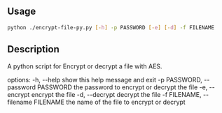 ## Usage
```sh
python ./encrypt-file-py.py [-h] -p PASSWORD [-e] [-d] -f FILENAME
```
## Description
A python script for Encrypt or decrypt a file with AES.

options:
  -h, --help            show this help message and exit
  -p PASSWORD, --password PASSWORD
                        the password to encrypt or decrypt the file
  -e, --encrypt         encrypt the file
  -d, --decrypt         decrypt the file
  -f FILENAME, --filename FILENAME
                        the name of the file to encrypt or decrypt

